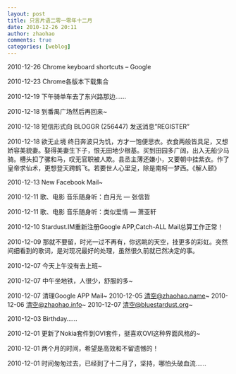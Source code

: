 ```yaml
---
layout: post
title: 只言片语二零一零年十二月
date: 2010-12-26 20:11
author: zhaohao
comments: true
categories: [weblog]
---
```

2010-12-26 Chrome keyboard shortcuts – Google

2010-12-23 Chrome各版本下载集合

2010-12-19 下午骑单车去了东兴路那边……

2010-12-18 到番禺广场然后再回来~

2010-12-18 短信形式向 BLOGGR (256447) 发送消息”REGISTER”

2010-12-18 欲无止境
终日奔波只为饥，方才一饱便思衣。衣食两般皆具足，又想娇容美貌妻。娶得美妻生下子，恨无田地少根基。买到田园多广阔，出入无船少马骑。槽头扣了骡和马，叹无官职被人欺。县丞主薄还嫌小，又要朝中挂紫衣。作了皇帝求仙术，更想登天跨鹤飞。若要世人心里足，除是南柯一梦西。《解人颐》

2010-12-13 New Facebook Mail~

2010-12-11 歌、电影 音乐随身听：白月光 — 张信哲

2010-12-11 歌、电影 音乐随身听：类似爱情 — 萧亚轩

2010-12-10 Stardust.IM重新注册Google APP,Catch-ALL Mail总算工作正常！

2010-12-09 那就不要留，时光一过不再有，你远眺的天空，挂更多的彩虹。突然间细看到的歌词，是对现况最好的处理，虽然很久前就已然决定的事。

2010-12-07 今天上午没有去上班~

2010-12-07 中午坐地铁，人很少，舒服的多~

2010-12-07 清理Google APP Mail~ 
2010-12-05 清空@zhaohao.name~
2010-12-06 清空@zhaohao.info~
2010-12-07 清空@bluestardust.org~

2010-12-03 Birthday……

2010-12-01 更新了Nokia套件到OVI套件，挺喜欢OVI这种界面风格的~

2010-12-01 两个月的时间，希望是高效和不留遗憾的！

2010-12-01 时间匆匆过去，已经到了十二月了，坚持，哪怕头破血流……

